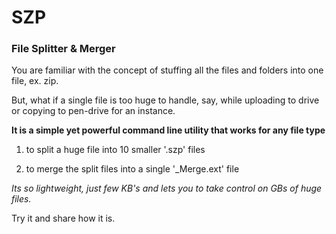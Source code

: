 # SZP
### File Splitter &amp; Merger

You are familiar with the concept of stuffing all the files and folders into one file, ex. zip.

But, what if a single file is too huge to handle, say, while uploading to drive or copying to pen-drive for an instance.



**It is a simple yet powerful command line utility that works for any file type**

  1. to split a huge file into 10 smaller '.szp' files

  2. to merge the split files into a single '_Merge.ext' file


*Its so lightweight, just few KB's and lets you to take control on GBs of huge files.*

Try it and share how it is.
